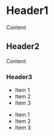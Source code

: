 # Header1
Content

## Header2
Content

### Header3
* Item 1
* Item 2
* Item 3

- Item 1
- Item 2
- Item 3
